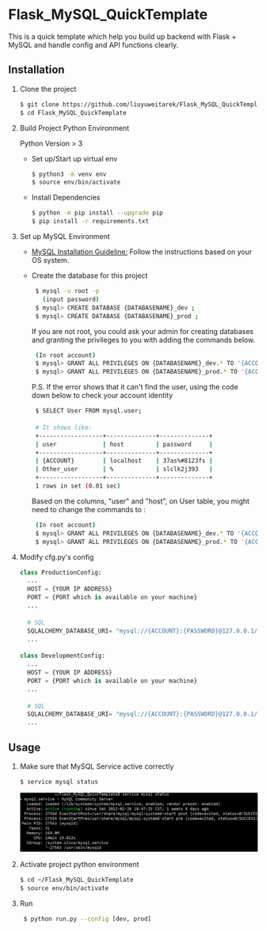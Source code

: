 # Flask_MySQL_QuickTemplate
This is a quick template which help you build up backend with Flask + MySQL and handle config and API functions clearly. 

## Installation

1. Clone the project

    ```bash
    $ git clone https://github.com/liuyuweitarek/Flask_MySQL_QuickTemplate.git
    $ cd Flask_MySQL_QuickTemplate
    ```

2. Build Project Python Environment

    Python Version > 3
    
    * Set up/Start up virtual env
      ```bash
      $ python3 -m venv env
      $ source env/bin/activate
      ```
    * Install Dependencies
      ```bash
      $ python -m pip install --upgrade pip
      $ pip install -r requirements.txt 
      ```

3. Set up MySQL Environment
     * [MySQL Installation Guideline:](https://dev.mysql.com/doc/mysql-installation-excerpt/5.7/en/) Follow the instructions based on your OS system. 
     * Create the database for this project
       ```bash
        $ mysql -u root -p
          (input password)
        $ mysql> CREATE DATABASE {DATABASENAME}_dev ;
        $ mysql> CREATE DATABASE {DATABASENAME}_prod ;
       ```
        
       If you are not root, you could ask your admin for creating databases and granting the privileges to you with adding the commands below.
       ```bash
        (In root account)
        $ mysql> GRANT ALL PRIVILEGES ON {DATABASENAME}_dev.* TO '{ACCOUNT}'@'%';
        $ mysql> GRANT ALL PRIVILEGES ON {DATABASENAME}_prod.* TO '{ACCOUNT}'@'%';
       ```
       P.S. If the error shows that it can't find the user, using the code down below to check your account identity
       ```bash
        $ SELECT User FROM mysql.user;
        
        # It shows like:
        +------------------+--------------+--------------+
        | user             | host         | password     |
        +------------------+--------------+--------------+
        | {ACCOUNT}        | localhost    | 37as%#8123fs |
        | Other_user       | %            | slclk2j393   |
        +------------------+--------------+--------------+
        1 rows in set (0.01 sec)
       ```
       Based on the columns, "user" and "host", on User table, you might need to change the commands to :
       ```bash
        (In root account)
        $ mysql> GRANT ALL PRIVILEGES ON {DATABASENAME}_dev.* TO '{ACCOUNT}'@'localhost';
        $ mysql> GRANT ALL PRIVILEGES ON {DATABASENAME}_prod.* TO '{ACCOUNT}'@'localhost';
       ```
 4. Modify cfg.py's config
    ```python
    class ProductionConfig:
      ...
      HOST = {YOUR IP ADDRESS}                                                              <= Edit              
      PORT = {PORT which is available on your machine}                                      <= Edit
      ...

      # SQL
      SQLALCHEMY_DATABASE_URI= "mysql://{ACCOUNT}:{PASSWORD}@127.0.0.1/{DATABASENAME}_prod" <= Edit
      ...

    class DevelopmentConfig:
      ...
      HOST = {YOUR IP ADDRESS}                                                              <= Edit
      PORT = {PORT which is available on your machine}                                      <= Edit
      ...

      # SQL
      SQLALCHEMY_DATABASE_URI= "mysql://{ACCOUNT}:{PASSWORD}@127.0.0.1/{DATABASE_NAME}_dev" <= Edit
      ...
    
    ```
 ## Usage
 1. Make sure that MySQL Service active correctly
    ```bash
    $ service mysql status
    ```
    <p align="center">
      <img src="https://github.com/liuyuweitarek/Flask_MySQL_QuickTemplate/blob/main/wiki/mysql_service_check.jpg">
    </p>
 2. Activate project python environment 
     ```bash
     $ cd ~/Flask_MySQL_QuickTemplate
     $ source env/bin/activate
     ```
 3. Run
    ```bash
     $ python run.py --config [dev, prod]
    ```
    
       



